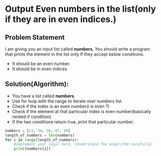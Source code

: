 # Output Even numbers in the list(only if they are in even indices.)

## Problem Statement
I am giving you an input list called **numbers**, You should write a program that prints the element in the list only If they
accept below conditions.
* It should be an even number.
* It should be in even indices.

## Solution(Algorithm):
* You have a list called **numbers**.
* Use for loop with the range to iterate over numbers list.
* Check if the index is an even number(i is even ?)
* Check if the element at that particular index is even number(basically nested if condition).
* If the two conditions return true, print that particular number.

```py
numbers = [21, 34, 56, 87, 99]
length_of_numbers = len(numbers)
for i in range(length_of_numbers):
    #implement your logic here, (Understand the algorithm carefully)
    print(numbers[i])
```